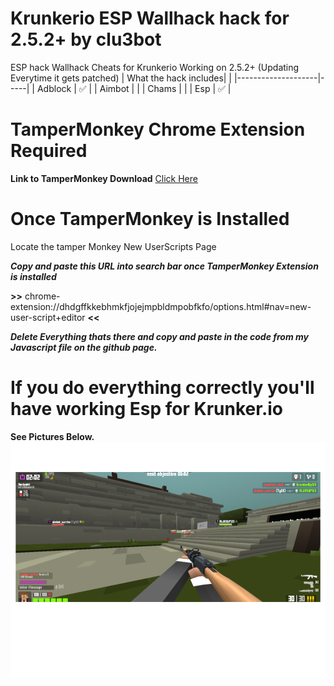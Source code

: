 # Krunkerio ESP Wallhack hack for 2.5.2+ by clu3bot
ESP hack Wallhack Cheats for Krunkerio Working on 2.5.2+ (Updating Everytime it gets patched) 
| What the hack includes|   |
|--------------------|-----|
| Adblock            | ✅  |
| Aimbot             |     |
| Chams              |     |
| Esp                | ✅  |
# TamperMonkey Chrome Extension Required
**Link to TamperMonkey Download**
[Click Here](https://chrome.google.com/webstore/detail/tampermonkey/dhdgffkkebhmkfjojejmpbldmpobfkfo?hl=en)

# Once TamperMonkey is Installed

Locate the tamper Monkey New UserScripts Page 

***Copy and paste this URL into search bar once TamperMonkey Extension is installed***

**>>** chrome-extension://dhdgffkkebhmkfjojejmpbldmpobfkfo/options.html#nav=new-user-script+editor **<<**

***Delete Everything thats there and copy and paste in the code from my Javascript file on the github page.***

# If you do everything correctly you'll have working Esp for Krunker.io
**See Pictures Below.**
![KrunkerImage](/images/image1.png)
